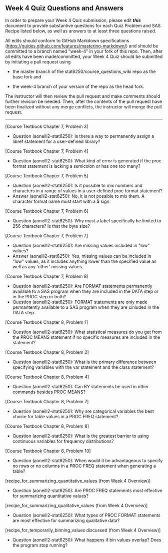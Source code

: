 ## Week 4 Quiz Questions and Answers

In order to prepare your Week 4 Quiz submission, please edit ***this*** document to provide substantive questions for each Quiz Problem and SAS Recipe listed below, as well as answers to at least three questions raised.

All edits should conform to GitHub Markdown specifications (https://guides.github.com/features/mastering-markdown/) and should be committed to a branch named "week-4" in your fork of this repo. Then, after all edits have been made/committed, your Week 4 Quiz should be submitted by initiating a pull request using

- the master branch of the stat6250/course_questions_wiki repo as the base fork and

- the week-4 branch of your version of the repo as the head fork.

The instructor will then review the pull request and make comments should further revision be needed. Then, after the contents of the pull request have been finalized without any merge conflicts, the instructor will merge the pull request.

********************************************************************************



[Course Textbook Chapter 7, Problem 3]
- Question (aoneill2-stat6250): Is there a way to permanently assign a libref statement for a user-defined library?


[Course Textbook Chapter 7, Problem 4]
- Question (aoneill2-stat6250): What kind of error is generated if the proc format statement is lacking a semicolon or has one too many? 


[Course Textbook Chapter 7, Problem 5]
- Question (aoneill2-stat6250): Is it possible to mix numbers and characters in a range of values in a user-defined proc format statement?
- Answer (aoneill2-stat6250): No, it is not possible to mix them. A character format name must start with a $ sign.


[Course Textbook Chapter 7, Problem 6]
- Question (aoneill2-stat6250): Why must a label specifically be limited to 256 characters? Is that the byte size?


[Course Textbook Chapter 7, Problem 7]
- Question (aoneill2-stat6250): Are missing values included in "low" values?
- Answer (aoneill2-stat6250): Yes, missing values can be included in "low" values, as it includes anything lower than the specified value as well as any 'other' missing values.


[Course Textbook Chapter 7, Problem 8]
- Question (aoneill2-stat6250): Are FORMAT statements permanently available to a SAS program when they are included in the DATA step or in the PROC step or both?
- Question (aoneill2-stat6250): FORMAT statements are only made permantently available to a SAS program when they are cinluded in the DATA step.


[Course Textbook Chapter 8, Problem 1]
- Question (aoneill2-stat6250): What statistical measures do you get from the PROC MEANS statement if no specific measures are included in the statement?



[Course Textbook Chapter 8, Problem 2]
- Question (aoneill2-stat6250): What is the primary difference between specifying variables with the var statement and the class statement?


[Course Textbook Chapter 8, Problem 4]
- Question (aoneill2-stat6250): Can BY statements be used in other commands besides PROC MEANS?



[Course Textbook Chapter 8, Problem 7]
- Question (aoneill2-stat6250): Why are categorical variables the best choice for table values in a PROC FREQ statement?


[Course Textbook Chapter 8, Problem 8]
- Question (aoneill2-stat6250): What is the greatest barrier to using continuous variables for frequency distributions?


[Course Textbook Chapter 8, Problem 10]
- Question (aoneill2-stat6250): When would it be advantageous to specify no rows or no columns in a PROC FREQ statement when generating a table?


[recipe_for_summarizing_quantitative_values (from Week 4 Overview)]
- Question (aoneill2-stat6250): Are PROC FREQ statements most effective for summarizing quantitative values?

[recipe_for_summarizing_qualitative_values (from Week 4 Overview)]
- Question (aoneill2-stat6250): What types of PROC FORMAT statements are most effective for summarizing qualitative data?


[recipe_for_temporarily_binning_values discussed (from Week 4 Overview)]
- Question (aoneill2-stat6250): What happens if bin values overlap? Does the program stop running?


